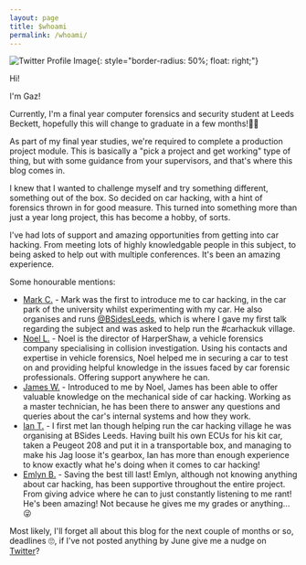 ```yaml
---
layout: page
title: $whoami
permalink: /whoami/
---
```


![Twitter Profile Image](https://pbs.twimg.com/profile_images/1085947271987019777/pTDNucmH_200x200.jpg "Logo Title Text 1"){: style="border-radius: 50%; float: right;"}


Hi!

I'm Gaz!

Currently, I'm a final year computer forensics and security student at Leeds Beckett, hopefully this will change to graduate in a few months!🤞🏼

As part of my final year studies, we're required to complete a production project module. This is basically a "pick a project and get working" type of thing, but with some guidance from your supervisors, and that's where this blog comes in.

I knew that I wanted to challenge myself and try something different, something out of the box. So decided on car hacking, with a hint of forensics thrown in for good measure. This turned into something more than just a year long project, this has become a hobby, of sorts.

I've had lots of support and amazing opportunities from getting into car hacking. From meeting lots of highly knowledgable people in this subject, to being asked to help out with multiple conferences. It's been an amazing experience.

Some honourable mentions:

- [Mark C.](https://twitter.com/LargeCardinal) - Mark was the first to introduce me to car hacking, in the car park of the university whilst experimenting with my car. He also organises and runs [@BSidesLeeds](https://twitter.com/BSidesLeeds), which is where I gave my first talk regarding the subject and was asked to help run the #carhackuk village.
- [Noel L.](https://twitter.com/harpershawic) - Noel is the director of HarperShaw, a vehicle forensics company specialising in collision investigation. Using his contacts and expertise in vehicle forensics, Noel helped me in securing a car to test on and providing helpful knowledge in the issues faced by car forensic professionals. Offering support anywhere he can.
- [James W.](https://twitter.com/james_wales) - Introduced to me by Noel, James has been able to offer valuable knowledge on the mechanical side of car hacking. Working as a master technician, he has been there to answer any questions and queries about the car's internal systems and how they work.
- [Ian T.](https://twitter.com/mintynet) - I first met Ian though helping run the car hacking village he was organising at BSides Leeds. Having built his own ECUs for his kit car, taken a Peugeot 208 and put it in a transportable box, and managing to make his Jag loose it's gearbox, Ian has more than enough experience to know exactly what he's doing when it comes to car hacking!
- [Emlyn B.](https://twitter.com/butterfield_e) - Saving the best till last! Emlyn, although not knowing anything about car hacking, has been supportive throughout the entire project. From giving advice where he can to just constantly listening to me rant! He's been amazing! Not because he gives me my grades or anything... 😜

Most likely, I'll forget all about this blog for the next couple of months or so, deadlines 🙄, if I've not posted anything by June give me a nudge on [Twitter](https://twitter.com/_GarethP)?
